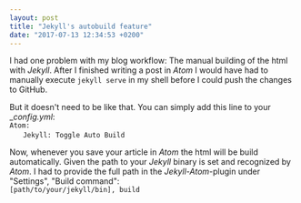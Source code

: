```yaml
---
layout: post
title: "Jekyll's autobuild feature"
date: "2017-07-13 12:34:53 +0200"
---
```


I had one problem with my blog workflow: The manual building of the html with _Jekyll_. After I finished writing a post in _Atom_ I would have had to manually execute `jekyll serve` in my shell before I could push the changes to GitHub.

But it doesn't need to be like that. You can simply add this line to your __config.yml_:   
`Atom:`  
&nbsp;&nbsp;&nbsp;&nbsp;&nbsp;&nbsp;`Jekyll: Toggle Auto Build`

Now, whenever you save your article in _Atom_ the html will be build automatically. Given the path to your _Jekyll_ binary is set and recognized by _Atom_. I had to provide the full path in the _Jekyll-Atom_-plugin under "Settings", "Build command":    
`[path/to/your/jekyll/bin], build`
